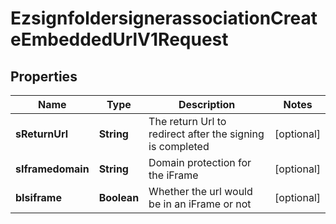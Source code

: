 

# EzsignfoldersignerassociationCreateEmbeddedUrlV1Request

## Properties

Name | Type | Description | Notes
------------ | ------------- | ------------- | -------------
**sReturnUrl** | **String** | The return Url to redirect after the signing is completed |  [optional]
**sIframedomain** | **String** | Domain protection for the iFrame |  [optional]
**bIsiframe** | **Boolean** | Whether the url would be in an iFrame or not |  [optional]




